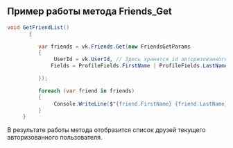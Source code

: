 ## Пример работы метода Friends_Get

```csharp
void GetFriendList()
       {

          var friends = vk.Friends.Get(new FriendsGetParams
          {
               UserId = vk.UserId, // Здесь хранится id авторизованного пользователя.
              Fields = ProfileFields.FirstName | ProfileFields.LastName

          });

          foreach (var friend in friends)
          {
               Console.WriteLine($"{friend.FirstName} {friend.LastName}");+        
          }
     }

```
В результате работы метода отобразится список друзей текущего авторизованного пользователя.
